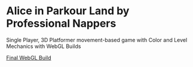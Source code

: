 # Alice in Parkour Land by Professional Nappers

Single Player, 3D Platformer movement-based game with Color and Level Mechanics with WebGL Builds

[Final WebGL Build](https://play.unity.com/mg/other/nov_29_v1-2)
